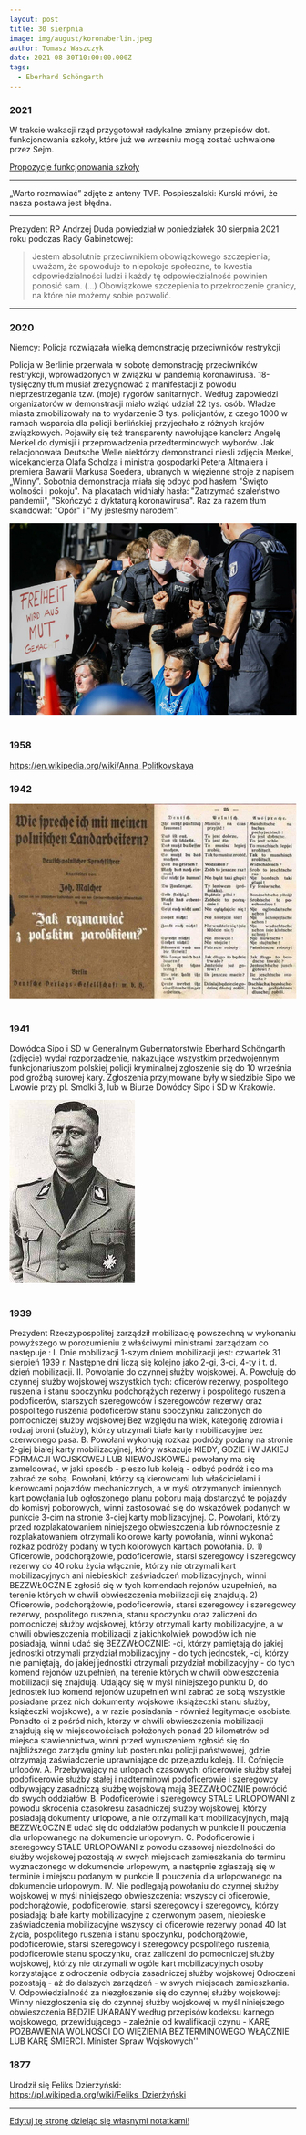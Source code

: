 ```yaml
---
layout: post
title: 30 sierpnia
image: img/august/koronaberlin.jpeg
author: Tomasz Waszczyk
date: 2021-08-30T10:00:00.000Z
tags:
  - Eberhard Schöngarth
---
```


### 2021

W  trakcie  wakacji  rząd  przygotował  radykalne zmiany  przepisów  dot.  funkcjonowania  szkoły, które już we wrześniu mogą zostać uchwalone przez Sejm.

<a href="./documents/august/ulotka-a6_wolna_szkola.pdf" target="_blank">Propozycje funkcjonowania szkoły</a>

---

„Warto rozmawiać” zdjęte z anteny TVP. Pospieszalski: Kurski mówi, że nasza postawa jest błędna.

---

Prezydent RP Andrzej Duda powiedział w poniedziałek 30 sierpnia 2021 roku podczas Rady Gabinetowej:

> Jestem absolutnie przeciwnikiem obowiązkowego szczepienia; uważam, że spowoduje to niepokoje społeczne, to kwestia odpowiedzialności ludzi i każdy tę odpowiedzialność powinien ponosić sam. (...) Obowiązkowe szczepienia to przekroczenie granicy, na które nie możemy sobie pozwolić.

---

### 2020

Niemcy: Policja rozwiązała wielką demonstrację przeciwników restrykcji

Policja w Berlinie przerwała w sobotę demonstrację przeciwników restrykcji, wprowadzonych w związku w pandemią koronawirusa. 18-tysięczny tłum musiał zrezygnować z manifestacji z powodu nieprzestrzegania tzw. (moje) rygorów sanitarnych.
Według zapowiedzi organizatorów w demonstracji miało wziąć udział 22 tys. osób. Władze miasta zmobilizowały na to wydarzenie 3 tys. policjantów, z czego 1000 w ramach wsparcia dla policji berlińskiej przyjechało z różnych krajów związkowych.
Pojawiły się też transparenty nawołujące kanclerz Angelę Merkel do dymisji i przeprowadzenia przedterminowych wyborów. Jak relacjonowała Deutsche Welle niektórzy demonstranci nieśli zdjęcia Merkel, wicekanclerza Olafa Scholza i ministra gospodarki Petera Altmaiera i premiera Bawarii Markusa Soedera, ubranych w więzienne stroje z napisem „Winny”.
Sobotnia demonstracja miała się odbyć pod hasłem "Święto wolności i pokoju".
Na plakatach widniały hasła: "Zatrzymać szaleństwo pandemii", "Skończyć z dyktaturą koronawirusa". Raz za razem tłum skandował: "Opór" i "My jesteśmy narodem".

<img src="./img/august/koronaberlin.jpeg"><br><br>

### 1958

https://en.wikipedia.org/wiki/Anna_Politkovskaya

### 1942

<img src="./img/august/jakrozmawiac1942.png"><br><br>

### 1941

Dowódca Sipo i SD w Generalnym Gubernatorstwie Eberhard Schöngarth (zdjęcie) wydał rozporzadzenie, nakazujące wszystkim przedwojennym funkcjonariuszom polskiej policji kryminalnej zgłoszenie się do 10 września pod groźbą surowej kary. Zgłoszenia przyjmowane były w siedzibie Sipo we Lwowie przy pl. Smolki 3, lub w Biurze Dowódcy Sipo i SD w Krakowie.

<img src="./img/august/eberhart.jpg"><br><br>

### 1939

Prezydent Rzeczypospolitej zarządził mobilizację powszechną w wykonaniu powyższego w porozumieniu z właściwymi ministrami zarządzam co następuje :
I. Dnie mobilizacji
1-szym dniem mobilizacji jest: czwartek 31 sierpień 1939 r. Następne dni liczą się kolejno jako 2-gi, 3-ci, 4-ty i t. d. dzień mobilizacji.
II. Powołanie do czynnej służby wojskowej.
A. Powołuję do czynnej służby wojskowej wszystkich tych:
oficerów rezerwy, pospolitego ruszenia i stanu spoczynku
podchorążych rezerwy i pospolitego ruszenia
podoficerów, starszych szeregowców i szeregowców rezerwy oraz pospolitego ruszenia
podoficerów stanu spoczynku
zaliczonych do pomocniczej służby wojskowej
Bez względu na wiek, kategorię zdrowia i rodzaj broni (służby), którzy utrzymali białe karty mobilizacyjne bez czerwonego pasa.
B. Powołani wykonują rozkaz podróży podany na stronie 2-giej białej karty mobilizacyjnej, który wskazuje KIEDY, GDZIE i W JAKIEJ FORMACJI WOJSKOWEJ LUB NIEWOJSKOWEJ powołany ma się zameldować, w jaki sposób - pieszo lub koleją - odbyć podróż i co ma zabrać ze sobą. Powołani, którzy są kierowcami lub właścicielami i kierowcami pojazdów mechanicznych, a w myśl otrzymanych imiennych kart powołania lub ogłoszonego planu poboru mają dostarczyć te pojazdy do komisyj poborowych, winni zastosować się do wskazówek podanych w punkcie 3-cim na stronie 3-ciej karty mobilizacyjnej.
C. Powołani, którzy przed rozplakatowaniem niniejszego obwieszczenia lub równocześnie z rozplakatowaniem otrzymali kolorowe karty powołania, winni wykonać rozkaz podróży podany w tych kolorowych kartach powołania.
D. 1) Oficerowie, podchorążowie, podoficerowie, starsi szeregowcy i szeregowcy rezerwy do 40 roku życia włącznie, którzy nie otrzymali kart mobilizacyjnych ani niebieskich zaświadczeń mobilizacyjnych, winni BEZZWŁOCZNIE zgłosić się w tych komendach rejonów uzupełnień, na terenie których w chwili obwieszczenia mobilizacji się znajdują.
2) Oficerowie, podchorążowie, podoficerowie, starsi szeregowcy i szeregowcy rezerwy, pospolitego ruszenia, stanu spoczynku oraz zaliczeni do pomocniczej służby wojskowej, którzy otrzymali karty mobilizacyjne, a w chwili obwieszczenia mobilizacji z jakichkolwiek powodów ich nie posiadają, winni udać się BEZZWŁOCZNIE: -ci, którzy pamiętają do jakiej jednostki otrzymali przydział mobilizacyjny - do tych jednostek, -ci, którzy nie pamiętają, do jakiej jednostki otrzymali przydział mobilizacyjny - do tych komend rejonów uzupełnień, na terenie których w chwili obwieszczenia mobilizacji się znajdują. Udający się w myśl niniejszego punktu D, do jednostek lub komend rejonów uzupełnień wini zabrać ze sobą wszystkie posiadane przez nich dokumenty wojskowe (książeczki stanu służby, książeczki wojskowe), a w razie posiadania - również legitymacje osobiste. Ponadto ci z pośród nich, którzy w chwili obwieszczenia mobilizacji znajdują się w miejscowościach położonych ponad 20 kilometrów od miejsca stawiennictwa, winni przed wyruszeniem zgłosić się do najbliższego zarządu gminy lub posterunku policji państwowej, gdzie otrzymają zaświadczenie uprawniające do przejazdu koleją.
III. Cofnięcie urlopów.
A. Przebywający na urlopach czasowych:
oficerowie służby stałej
podoficerowie służby stałej i nadterminowi
podoficerowie i szeregowcy odbywający zasadniczą służbę wojskową mają BEZZWŁOCZNIE powrócić do swych oddziałów.
B. Podoficerowie i szeregowcy STALE URLOPOWANI z powodu skrócenia czasokresu zasadniczej służby wojskowej, którzy posiadają dokumenty urlopowe, a nie otrzymali kart mobilizacyjnych, mają BEZZWŁOCZNIE udać się do oddziałów podanych w punkcie II pouczenia dla urlopowanego na dokumencie urlopowym.
C. Podoficerowie i szeregowcy STALE URLOPOWANI z powodu czasowej niezdolności do służby wojskowej pozostają w swych miejscach zamieszkania do terminu wyznaczonego w dokumencie urlopowym, a następnie zgłaszają się w terminie i miejscu podanym w punkcie II pouczenia dla urlopowanego na dokumencie urlopowym.
IV. Nie podlegają powołaniu do czynnej służby wojskowej w myśl niniejszego obwieszczenia:
wszyscy ci oficerowie, podchorążowie, podoficerowie, starsi szeregowcy i szeregowcy, którzy posiadają:
białe karty mobilizacyjne z czerwonym pasem,
niebieskie zaświadczenia mobilizacyjne
wszyscy ci oficerowie rezerwy ponad 40 lat życia, pospolitego ruszenia i stanu spoczynku, podchorążowie, podoficerowie, starsi szeregowcy i szeregowcy pospolitego ruszenia, podoficerowie stanu spoczynku, oraz zaliczeni do pomocniczej służby wojskowej, którzy nie otrzymali w ogóle kart mobilizacyjnych
osoby korzystające z odroczenia odbycia zasadniczej służby wojskowej
Odroczeni pozostają - aż do dalszych zarządzeń - w swych miejscach zamieszkania.
V. Odpowiedzialność za niezgłoszenie się do czynnej służby wojskowej:
Winny niezgłoszenia się do czynnej służby wojskowej w myśl niniejszego obwieszczenia BĘDZIE UKARANY według przepisów kodeksu karnego wojskowego, przewidującego - zależnie od kwalifikacji czynu - KARĘ POZBAWIENIA WOLNOŚCI DO WIĘZIENIA BEZTERMINOWEGO WŁĄCZNIE LUB KARĘ ŚMIERCI.
Minister Spraw Wojskowych''

### 1877

Urodził się Feliks Dzierżyński: <https://pl.wikipedia.org/wiki/Feliks_Dzierżyński>

---

<a href="https://github.com/TomaszWaszczyk/historia.waszczyk.com/edit/master/src/content/august-30.md" target="_blank">Edytuj tę stronę dzieląc się własnymi notatkami!</a>

